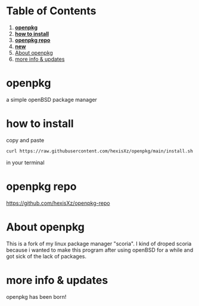 
# Table of Contents

1.  [**openpkg**](#org018ad28)
2.  [**how to install**](#org045f10a)
3.  [**openpkg repo**](#org5bc342d)
4.  [**new**](#orgb149e50)
6.  [About openpkg](#org0fde68a)
7.  [more info & updates](#org22f01f6)



<a id="org018ad28"></a>

# **openpkg**

a simple openBSD package manager


<a id="org045f10a"></a>

# **how to install**

copy and paste


```sh 
curl https://raw.githubusercontent.com/hexisXz/openpkg/main/install.sh | sh
```

in your terminal


<a id="org5bc342d"></a>

# **openpkg repo**

<https://github.com/hexisXz/openpkg-repo>



<a id="org0fde68a"></a>

# About openpkg

This is a fork of my linux package manager "scoria". I kind of droped scoria because i wanted to make this program after using openBSD for a while and got sick of the lack of packages.

<a id="org22f01f6"></a>

# more info & updates

openpkg has been born!
